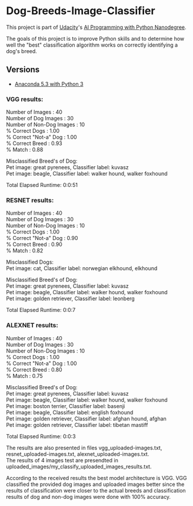 # Dog-Breeds-Image-Classifier
This project is part of [Udacity](https://www.udacity.com "Udacity - Be in demand")'s [AI Programming with Python Nanodegree](https://www.udacity.com/course/ai-programming-python-nanodegree--nd089).

The goals of this project is to improve Python skills and to determine how well the "best" 
classification algorithm works on correctly identifying a dog's breed.

## Versions
- [Anaconda 5.3 with Python 3](https://www.anaconda.com/download/)

### VGG results:
Number of Images         :  40  
Number of Dog Images     :  30  
Number of Non-Dog Images :  10  
% Correct Dogs           : 1.00  
% Correct "Not-a" Dog    : 1.00  
% Correct Breed          : 0.93  
% Match                  : 0.88  

Misclassified Breed's of Dog:  
Pet image:       great pyrenees, Classifier label:                         kuvasz  
Pet image:               beagle, Classifier label:  walker hound, walker foxhound  

Total Elapsed Runtime: 0:0:51

### RESNET results:
Number of Images         :  40  
Number of Dog Images     :  30  
Number of Non-Dog Images :  10  
% Correct Dogs           : 1.00  
% Correct "Not-a" Dog    : 0.90  
% Correct Breed          : 0.90  
% Match                  : 0.82  

Misclassified Dogs:  
Pet image:                  cat, Classifier label: norwegian elkhound, elkhound  

Misclassified Breed's of Dog:  
Pet image:       great pyrenees, Classifier label:                         kuvasz  
Pet image:               beagle, Classifier label:  walker hound, walker foxhound  
Pet image:     golden retriever, Classifier label:                       leonberg  

Total Elapsed Runtime: 0:0:7

### ALEXNET results:
Number of Images         :  40  
Number of Dog Images     :  30  
Number of Non-Dog Images :  10  
% Correct Dogs           : 1.00  
% Correct "Not-a" Dog    : 1.00  
% Correct Breed          : 0.80  
% Match                  : 0.75  

Misclassified Breed's of Dog:  
Pet image:       great pyrenees, Classifier label:                         kuvasz  
Pet image:               beagle, Classifier label:  walker hound, walker foxhound  
Pet image:       boston terrier, Classifier label:                        basenji  
Pet image:               beagle, Classifier label:               english foxhound  
Pet image:     golden retriever, Classifier label:           afghan hound, afghan  
Pet image:     golden retriever, Classifier label:                tibetan mastiff  

Total Elapsed Runtime: 0:0:3

The results are also presented in files vgg_uploaded-images.txt, resnet_uploaded-images.txt, alexnet_uploaded-images.txt.  
The results of 4 images test are presendted in uploaded_images/my_classify_uploaded_images_results.txt.  

According to the received results the best model architecture is VGG. VGG classified the provided dog images 
and uploaded images better since the results of classification were closer to the actual breeds
and classification results of dog and non-dog images were done with 100% accuracy.
